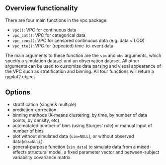 ## Overview functionality

There are four main functions in the vpc package:

- `vpc()`: VPC for continuous data
- `vpc_cat()`: VPC for categorical data
- `vpc_cens()`: VPC for censored continuous data (e.g. data < LOQ)
- `vpc_tte()`: VPC for (repeated) time-to-event data

The main arguments to these function are the `sim` and `obs` arguments, which specify a simulation dataset and an observation dataset. All other arguments can be used to customize data parsing and visual appearance of the VPC such as stratification and binning. All four functions will return a ggplot2 object.

## Options

- stratification (single & multiple)
- prediction-correction
- binning methods (K-means clustering, by time, by number of data points, by density, etc).
- automatated number of bins (using Sturges' rule) or manual input of number of bins
- plot without simulated data (`sim=NULL`), or without observed data(`obs=NULL`).
- general-purpose function (`sim_data`) to simulate data from a mixed-effects structural model, a fixed parameter vector and between-subject variability covariance matrix.
